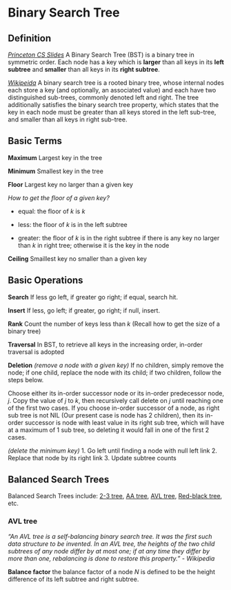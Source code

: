 # Binary Search Tree

## Definition

*[Princeton CS Slides](http://algs4.cs.princeton.edu/lectures/32BinarySearchTrees.pdf)* A Binary Search Tree (BST) is a binary tree in symmetric order. Each node has a key which is **larger** than all keys in its **left subtree** and **smaller** than all keys in its **right subtree**. 

*[Wikipeida](https://en.wikipedia.org/wiki/Binary_search_tree)* A binary search tree is a rooted binary tree, whose internal nodes each store a key (and optionally, an associated value) and each have two distinguished sub-trees, commonly denoted left and right. The tree additionally satisfies the binary search tree property, which states that the key in each node must be greater than all keys stored in the left sub-tree, and smaller than all keys in right sub-tree.

## Basic Terms

**Maximum** Largest key in the tree

**Minimum** Smallest key in the tree

**Floor** Largest key no larger than a given key

*How to get the floor of a given key?*

- equal: the floor of *k* is *k*

- less: the floor of *k* is in the left subtree

- greater: the floor of *k* is in the right subtree if there is any key no larger than *k* in right tree; otherwise it is the key in the node

**Ceiling** Smaillest key no smaller than a given key

## Basic Operations

**Search** If less go left, if greater go right; if equal, search hit.

**Insert** If less, go left; if greater, go right; if null, insert.

**Rank** Count the number of keys less than *k* (Recall how to get the size of a binary tree)

**Traversal** In BST, to retrieve all keys in the increasing order, in-order traversal is adopted

**Deletion** *(remove a node with a given key)* If no children, simply remove the node; if one child, replace the node with its child; if two children, follow the steps below.

Choose either its in-order successor node or its in-order predecessor node, *j*. Copy the value of *j* to *k*, then recursively call delete on *j* until reaching one of the first two cases. If you choose in-order successor of a node, as right sub tree is not NIL (Our present case is node has 2 children), then its in-order successor is node with least value in its right sub tree, which will have at a maximum of 1 sub tree, so deleting it would fall in one of the first 2 cases.

*(delete the minimum key)* 1. Go left until finding a node with null left link 2. Replace that node by its right link 3. Update subtree counts

## Balanced Search Trees

Balanced Search Trees include: [2-3 tree](https://en.wikipedia.org/wiki/2-3_tree), [AA tree](https://en.wikipedia.org/wiki/AA_tree), [AVL tree](https://en.wikipedia.org/wiki/AVL_tree), [Red-black tree](https://en.wikipedia.org/wiki/Red-black_tree), etc.

### AVL tree

*“An AVL tree is a self-balancing binary search tree. It was the first such data structure to be invented. In an AVL tree, the heights of the two child subtrees of any node differ by at most one; if at any time they differ by more than one, rebalancing is done to restore this property.” - Wikipedia*

**Balance factor** the balance factor of a node *N* is defined to be the height difference of its left subtree and right subtree.


